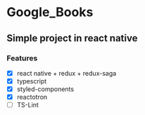 # Google_Books

## Simple project in react native
 
### Features
- [x] react native + redux + redux-saga
- [x] typescript
- [x] styled-components
- [x] reactotron
- [ ] TS-Lint
